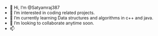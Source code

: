 - 👋 Hi, I’m @Satyamraj387
- 👀 I’m interested in coding related projects.
- 🌱 I’m currently learning Data structures and algorithms in c++ and java.
- 💞️ I’m looking to collaborate anytime soon.
- 📫 

<!---
Satyamraj387/Satyamraj387 is a ✨ special ✨ repository because its `README.md` (this file) appears on your GitHub profile.
You can click the Preview link to take a look at your changes.
--->
